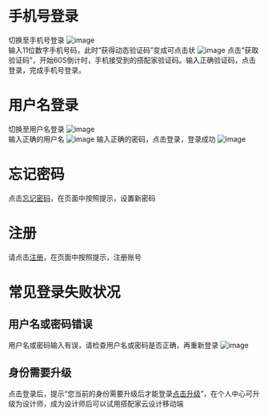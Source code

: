 # 手机号登录
切换至手机号登录
![image](http://cdn.dpjia.com/files/uploads/images/2ff0f91ef82b379ffc533b9f0c9cc5b5.jpg)    
输入11位数字手机号码，此时“获得动态验证码”变成可点击状
![image](http://cdn.dpjia.com/files/uploads/images/b7567df21c6e88a839a9908f4aefb1ec.jpg)
点击“获取验证码”，开始60S倒计时，手机接受到的搭配家验证码。输入正确验证码，点击登录，完成手机号登录。
# 用户名登录  
切换至用户名登录
![image](http://cdn.dpjia.com/files/uploads/images/14601f743ab0a382adfb00e6dc0334c9.jpg)  
输入正确的用户名
![image](http://cdn.dpjia.com/files/uploads/images/166aee411268ccb4fb4746bf573cc558.jpg)
输入正确的密码，点击登录，登录成功
![image](http://cdn.dpjia.com/files/uploads/images/2c0a687dccef2569c573ee8797b005f3.jpg)
# 忘记密码
点击[忘记密码](http://www.dpjia.com/login/resetpwd)，在页面中按照提示，设置新密码
# 注册
请点击[注册](http://www.dpjia.com/login/register?type=buyer)，在页面中按照提示，注册账号
# 常见登录失败状况
## 用户名或密码错误
用户名或密码输入有误，请检查用户名或密码是否正确，再重新登录
![image](http://cdn.dpjia.com/files/uploads/images/59e2cf46a598993842953de419b0a507.jpg)
## 身份需要升级
点击登录后，提示“您当前的身份需要升级后才能登录[点击升级](http://www.dpjia.com/login/index)”，在个人中心可升级为设计师，成为设计师后可以试用搭配家云设计移动端